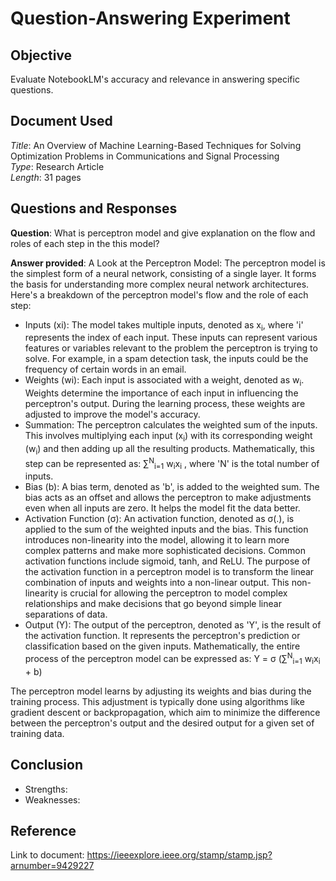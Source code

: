 # Question-Answering Experiment

## Objective
Evaluate NotebookLM's accuracy and relevance in answering specific questions.

## Document Used
*Title*: An Overview of Machine Learning-Based
 Techniques for Solving Optimization
 Problems in Communications
 and Signal Processing  
*Type*: Research Article   
*Length*: 31 pages 

## Questions and Responses
**Question**: What is perceptron model and give explanation on the flow and roles of each step in the this model?

**Answer provided**: A Look at the Perceptron Model: The perceptron model is the simplest form of a neural network, consisting of a single layer. It forms the basis for understanding more complex neural network architectures. Here's a breakdown of the perceptron model's flow and the role of each step:
-   Inputs (xi): The model takes multiple inputs, denoted as x<sub>i</sub>, where 'i' represents the index of each input. These inputs can represent various features or variables relevant to the problem the perceptron is trying to solve. For example, in a spam detection task, the inputs could be the frequency of certain words in an email.
-   Weights (wi): Each input is associated with a weight, denoted as w<sub>i</sub>. Weights determine the importance of each input in influencing the perceptron's output. During the learning process, these weights are adjusted to improve the model's accuracy.
-   Summation: The perceptron calculates the weighted sum of the inputs. This involves multiplying each input (x<sub>i</sub>) with its corresponding weight (w<sub>i</sub>) and then adding up all the resulting products. Mathematically, this step can be represented as: ∑<sup>N</sup><sub>i=1</sub> w<sub>i</sub>x<sub>i</sub> , where 'N' is the total number of inputs.
-   Bias (b): A bias term, denoted as 'b', is added to the weighted sum. The bias acts as an offset and allows the perceptron to make adjustments even when all inputs are zero. It helps the model fit the data better.
-   Activation Function (σ): An activation function, denoted as σ(.), is applied to the sum of the weighted inputs and the bias. This function introduces non-linearity into the model, allowing it to learn more complex patterns and make more sophisticated decisions. Common activation functions include sigmoid, tanh, and ReLU. The purpose of the activation function in a perceptron model is to transform the linear combination of inputs and weights into a non-linear output. This non-linearity is crucial for allowing the perceptron to model complex relationships and make decisions that go beyond simple linear separations of data.
-   Output (Y): The output of the perceptron, denoted as 'Y', is the result of the activation function. It represents the perceptron's prediction or classification based on the given inputs.
Mathematically, the entire process of the perceptron model can be expressed as:
Y = σ (∑<sup>N</sup><sub>i=1</sub> w<sub>i</sub>x<sub>i</sub> + b)

The  perceptron model learns by adjusting its weights and bias during the training process. This adjustment is typically done using algorithms like gradient descent or backpropagation, which aim to minimize the difference between the perceptron's output and the desired output for a given set of training data.


## Conclusion
- Strengths:
- Weaknesses:

  
## Reference
Link to document: https://ieeexplore.ieee.org/stamp/stamp.jsp?arnumber=9429227


